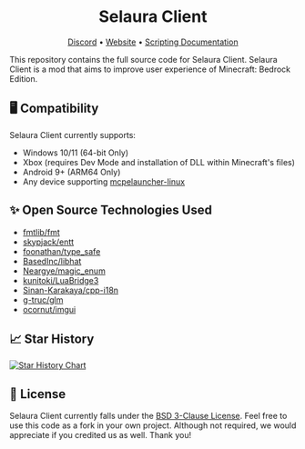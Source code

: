 <h1 align="center">
Selaura Client
</h1>
<p align="center">
 <a href="https://selauraclient.com/discord" target="_blank">Discord</a>
 •
 <a href="https://selauraclient.com/" target="_blank">Website</a>
 •
 <a href="https://docs.selauraclient.com/" target="_blank">Scripting Documentation</a>
</p>

This repository contains the full source code for Selaura Client. Selaura Client is a mod that aims to improve user experience of Minecraft: Bedrock Edition.

## 🖥️ Compatibility
Selaura Client currently supports:
- Windows 10/11 (64-bit Only)
- Xbox (requires Dev Mode and installation of DLL within Minecraft's files)
- Android 9+ (ARM64 Only)
- Any device supporting [mcpelauncher-linux](https://github.com/minecraft-linux/mcpelauncher-manifest)

## ✨ Open Source Technologies Used
- [fmtlib/fmt](https://github.com/fmtlib/fmt)
- [skypjack/entt](https://github.com/skypjack/entt)
- [foonathan/type_safe](https://github.com/foonathan/type_safe)
- [BasedInc/libhat](https://github.com/BasedInc/libhat)
- [Neargye/magic_enum](https://github.com/Neargye/magic_enum)
- [kunitoki/LuaBridge3](https://github.com/kunitoki/LuaBridge3)
- [Sinan-Karakaya/cpp-i18n](https://github.com/Sinan-Karakaya/cpp-i18n)
- [g-truc/glm](https://github.com/g-truc/glm)
- [ocornut/imgui](https://github.com/ocornut/imgui)

## 📈 Star History
[![Star History Chart](https://api.star-history.com/svg?repos=selauraclient/client&type=Date)](https://www.star-history.com/#selauraclient/client&Date)

## 📄 License
Selaura Client currently falls under the [BSD 3-Clause License](LICENSE). Feel free to use this code as a fork in your own project. Although not required, we would appreciate if you credited us as well. Thank you!
